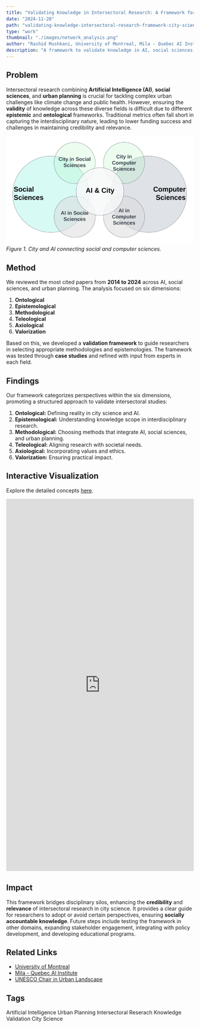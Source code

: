 ```yaml
---
title: "Validating Knowledge in Intersectoral Research: A Framework for City Science"
date: "2024-11-20"
path: "validating-knowledge-intersectoral-research-framework-city-science"
type: "work"
thumbnail: "./images/network_analysis.png"
author: "Rashid Mushkani, University of Montreal, Mila - Quebec AI Institute"
description: "A framework to validate knowledge in AI, social sciences, and urban planning for credible city science."
---
```


## Problem

Intersectoral research combining **Artificial Intelligence (AI)**, **social sciences**, and **urban planning** is crucial for tackling complex urban challenges like climate change and public health. However, ensuring the **validity** of knowledge across these diverse fields is difficult due to different **epistemic** and **ontological** frameworks. Traditional metrics often fall short in capturing the interdisciplinary nature, leading to lower funding success and challenges in maintaining credibility and relevance.

![City and AI connecting social and computer sciences](./images/city_in_cs_sankey.png)
*Figure 1. City and AI connecting social and computer sciences.*


## Method

We reviewed the most cited papers from **2014 to 2024** across AI, social sciences, and urban planning. The analysis focused on six dimensions:
1. **Ontological**
2. **Epistemological**
3. **Methodological**
4. **Teleological**
5. **Axiological**
6. **Valorization**

Based on this, we developed a **validation framework** to guide researchers in selecting appropriate methodologies and epistemologies. The framework was tested through **case studies** and refined with input from experts in each field.

## Findings

Our framework categorizes perspectives within the six dimensions, promoting a structured approach to validate intersectoral studies:

1. **Ontological:** Defining reality in city science and AI.
2. **Epistemological:** Understanding knowledge scope in interdisciplinary research.
3. **Methodological:** Choosing methods that integrate AI, social sciences, and urban planning.
4. **Teleological:** Aligning research with societal needs.
5. **Axiological:** Incorporating values and ethics.
6. **Valorization:** Ensuring practical impact.


## Interactive Visualization
Explore the detailed concepts [here](https://mid-spaces.github.io/landing-page/network.html).
<iframe src="https://mid-spaces.github.io/landing-page/network.html" width="100%" height="1000px" style="border:none;"></iframe>

## Impact

This framework bridges disciplinary silos, enhancing the **credibility** and **relevance** of intersectoral research in city science. It provides a clear guide for researchers to adopt or avoid certain perspectives, ensuring **socially accountable knowledge**. Future steps include testing the framework in other domains, expanding stakeholder engagement, integrating with policy development, and developing educational programs.

## Related Links

- [University of Montreal](https://www.umontreal.ca/)
- [Mila - Quebec AI Institute](https://mila.quebec/en)
- [UNESCO Chair in Urban Landscape](https://unesco-studio.umontreal.ca/)

## Tags

<div class="tags">
  <span class="tag">Artificial Intelligence</span>
  <span class="tag">Urban Planning</span>
  <span class="tag">Intersectoral Reserach</span>
  <span class="tag">Knowledge Validation</span>
  <span class="tag">City Science</span>
</div>